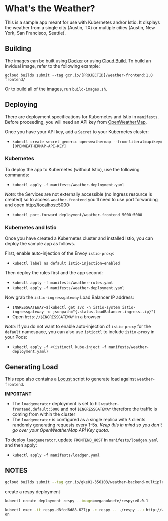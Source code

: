 # What's the Weather?

This is a sample app meant for use with Kubernetes and/or Istio. It displays the weather from a single city (Austin, TX) or multiple cities (Austin, New York, San Francisco, Seattle).

## Building

The images can be built using [Docker](http://docker.com) or using [Cloud Build](http://cloud.google.com/cloud-build). To build an invidual image, refer to the following example:

`gcloud builds submit --tag gcr.io/[PROJECTID]/weather-frontend:1.0 frontend/`

Or to build all of the images, run `build-images.sh`.

## Deploying

There are deployment specifications for Kubernetes and Istio in `manifests`. Before proceeding, you will need an API key from [OpenWeatherMap](http://openweathermap.org/api).

Once you have your API key, add a `Secret` to your Kubernetes cluster:
- `kubectl create secret generic openweathermap --from-literal=apikey=[OPENWEATHERMAP-API-KEY]`

### Kubernetes

To deploy the app to Kubernetes (without Istio), use the following commands:
- `kubectl apply -f manifests/weather-deployment.yaml`

*Note*: the Services are not externally accessible (no Ingress resource is created) so to access `weather-frontend` you'll need to use port forwarding and open [http://localhost:5000](http://localhost:5000):
- `kubectl port-forward deployment/weather-frontend 5000:5000`

### Kubernetes and Istio

Once you have created a Kubernetes cluster and installed Istio, you can deploy the sample app as follows.

First, enable auto-injection of the Envoy `istio-proxy`:
- `kubectl label ns default istio-injection=enabled`

Then deploy the rules first and the app second:
- `kubectl apply -f manifests/weather-rules.yaml`
- `kubectl apply -f manifests/weather-deployment.yaml`

Now grab the `istio-ingressgateway` Load Balancer IP address:
- `INGRESSGATEWAY=$(kubectl get svc -n istio-system istio-ingressgateway -o jsonpath="{.status.loadBalancer.ingress..ip}")`
- Open `http://$INGRESSGATEWAY` in a browser

*Note:* If you do not want to enable auto-injection of `istio-proxy` for the `default` namespace, you can also use `istioctl` to include `istio-proxy` in your Pods:
- `kubectl apply -f <(istioctl kube-inject -f manifests/weather-deployment.yaml)`

## Generating Load

This repo also contains a [Locust](http://locust.io) script to generate load against `weather-frontend`. 

**IMPORTANT**
- The `loadgenerator` deployment is set to hit `weather-frontend.default:5000` and not `$INGRESSGATEWAY` therefore the traffic is coming from within the cluster
- The `loadgenerator` is configured as a single replica with `5` clients randomly generating requests every 1-5s. *Keep this in mind so you don't go over your OpenWeatherMap API Key quota*.

To deploy `loadgenerator`, update `FRONTEND_HOST` in `manifests/loadgen.yaml` and then apply:
- `kubectl apply -f manifests/loadgen.yaml`

## NOTES
```bash
gcloud builds submit --tag gcr.io/gke01-356103/weather-backend-multiple:1.0 backend-multiple/
```

create a respy deployment
```bash
kubectl create deployment respy --image=meganokeefe/respy:v0.0.1

kubectl exec -it respy-d8fcd6d88-627jp -c respy -- ./respy --u http://weather-backend:5000/versi
on
```
